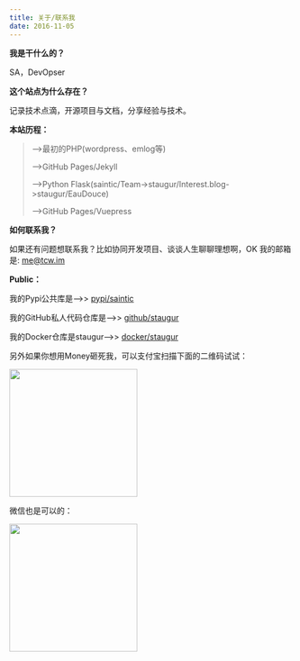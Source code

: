 ```yaml
---
title: 关于/联系我
date: 2016-11-05
---
```


**我是干什么的？**

SA，DevOpser

**这个站点为什么存在？**

记录技术点滴，开源项目与文档，分享经验与技术。

**本站历程：**

> -->最初的PHP(wordpress、emlog等)
>
> -->GitHub Pages/Jekyll
>
> -->Python Flask(saintic/Team->staugur/Interest.blog->staugur/EauDouce)
>
> -->GitHub Pages/Vuepress

**如何联系我？**

如果还有问题想联系我？比如协同开发项目、谈谈人生聊聊理想啊，OK
我的邮箱是: [me@tcw.im](mailto:me@tcw.im)

**Public：**

我的Pypi公共库是-->> [pypi/saintic](https://pypi.org/user/saintic/)

我的GitHub私人代码仓库是-->> [github/staugur](https://github.com/staugur)

我的Docker仓库是staugur-->> [docker/staugur](https://hub.docker.com/u/staugur)

另外如果你想用Money砸死我，可以支付宝扫描下面的二维码试试：

<img style="max-width: 100%; width: 227px;" src="https://static.saintic.com/cdn/images/donation-alipay.jpg">

微信也是可以的：

<img style="max-width: 100%; width: 227px;" src="https://static.saintic.com/cdn/images/donation-wechat.png">

